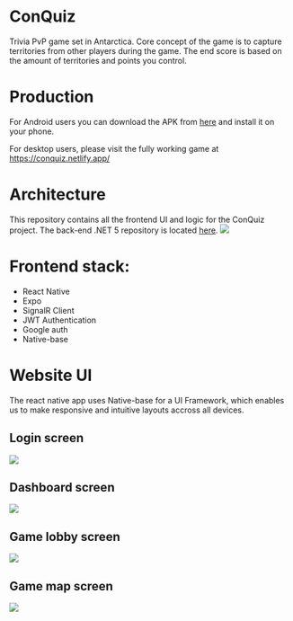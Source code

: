 # ConQuiz
Trivia PvP game set in Antarctica. Core concept of the game is to capture territories from other players during the game. The end score is based on the amount of territories and points you control.

# Production
For Android users you can download the APK from <a style="text-decorations: none" href="https://onedrive.live.com/download?cid=D25E3AABFBD442D5&resid=D25E3AABFBD442D5%2111758&authkey=AP4ErA6uiw2xL8E">here</a> and install it on your phone.

For desktop users, please visit the fully working game at https://conquiz.netlify.app/

# Architecture
This repository contains all the frontend UI and logic for the ConQuiz project. The back-end .NET 5 repository is located <a href="https://github.com/BoostedPenguin/ConQuiz-Backend">here</a>.
<img src="https://i.imgur.com/kaaqNMW.png" />

# Frontend stack:
* React Native
* Expo
* SignalR Client
* JWT Authentication
* Google auth
* Native-base

# Website UI
The react native app uses Native-base for a UI Framework, which enables us to make responsive and intuitive layouts accross all devices.

## Login screen
<img src="https://i.imgur.com/u8NRHgS.png" />

## Dashboard screen
<img src="https://i.imgur.com/iwqTmW2.png" />

## Game lobby screen
<img src="https://i.imgur.com/GjURWu3.png" />

## Game map screen
<img src="https://i.imgur.com/OgmGre7.png" />

